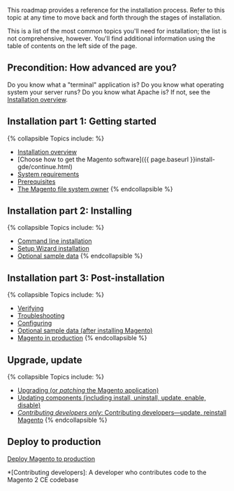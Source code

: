<div markdown="1">

This roadmap provides a reference for the installation process. Refer to this topic at any time to move back and forth through the stages of installation.

This is a list of the most common topics you'll need for installation; the list is not comprehensive, however. You'll find additional information using the table of contents on the left side of the page.

## Precondition: How advanced are you?

Do you know what a "terminal" application is? Do you know what operating system your server runs? Do you know what Apache is? If not, see the <a href="{{page.baseurl}}install-gde/bk-install-guide.html">Installation overview</a>.

## Installation part 1: Getting started
{% collapsible Topics include: %}

*	<a href="{{page.baseurl}}install-gde/bk-install-guide.html">Installation overview</a>
*	[Choose how to get the Magento software]({{ page.baseurl }}install-gde/continue.html)
*	<a href="{{page.baseurl}}install-gde/system-requirements.html">System requirements</a>
*	<a href="{{page.baseurl}}install-gde/prereq/prereq-overview.html">Prerequisites</a>
*	<a href="{{page.baseurl}}install-gde/prereq/file-sys-perms-over.html">The Magento file system owner</a>
{% endcollapsible %}

## Installation part 2: Installing
{% collapsible Topics include: %}

*	<a href="{{page.baseurl}}install-gde/install/cli/install-cli.html">Command line installation</a>
*	<a href="{{page.baseurl}}install-gde/install/web/install-web.html">Setup Wizard installation</a>
*	<a href="{{page.baseurl}}install-gde/install/web/install-web-sample-data.html">Optional sample data</a>
{% endcollapsible %}

## Installation part 3: Post-installation
{% collapsible Topics include: %}

*	<a href="{{page.baseurl}}install-gde/install/verify.html">Verifying</a>
*	<a href="{{page.baseurl}}install-gde/trouble/tshoot.html">Troubleshooting</a>
*	<a href="{{page.baseurl}}install-gde/install/post-install-config.html">Configuring</a>
*	<a href="{{page.baseurl}}install-gde/install/sample-data-after-magento.html">Optional sample data (after installing Magento)</a>
*	[Magento in production]({{page.baseurl}}howdoi/deploy/deploy-to-prod.html)
{% endcollapsible %}

## Upgrade, update
{% collapsible Topics include: %}

*	<a href="{{page.baseurl}}comp-mgr/bk-compman-upgrade-guide.html">Upgrading (or *patching* the Magento application)
*	<a href="{{page.baseurl}}comp-mgr/bk-compman-upgrade-guide.html">Updating components (including install, uninstall, update, enable, disable)
*	*Contributing developers only*: <a href="{{page.baseurl}}install-gde/install/cli/dev_options.html">Contributing developers&mdash;update, reinstall Magento</a>
{% endcollapsible %}

## Deploy to production
<a href="{{page.baseurl}}howdoi/deploy/prod.html">Deploy Magento to production</a>

*[Contributing developers]: A developer who contributes code to the Magento 2 CE codebase